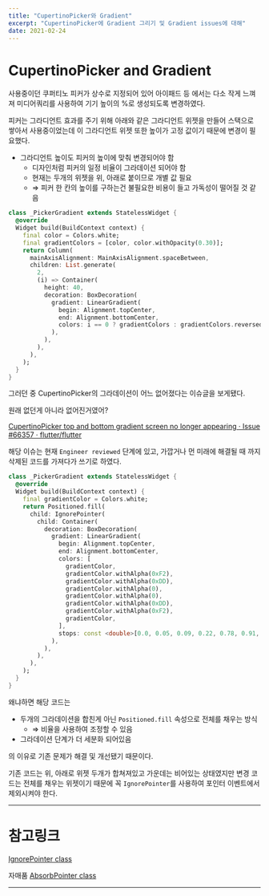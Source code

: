 ```yaml
---
title: "CupertinoPicker와 Gradient"
excerpt: "CupertinoPicker에 Gradient 그리기 및 Gradient issues에 대해"
date: 2021-02-24
---
```


# CupertinoPicker and Gradient

사용중이던 쿠퍼티노 피커가 상수로 지정되어 있어 아이패드 등 에서는 다소 작게 느껴져 미디어쿼리를 사용하여 기기 높이의 %로 생성되도록 변경하였다.

피커는 그라디언트 효과를 주기 위해 아래와 같은 그라디언트 위젯을 만들어 스택으로 쌓아서 사용중이었는데 이 그라디언트 위젯  또한 높이가 고정 값이기 때문에 변경이 필요했다.

- 그라디언트 높이도 피커의 높이에 맞춰 변경되어야 함
    - 디자인처럼 피커의 일정 비율이 그라데이션 되어야 함
    - 현재는 두개의 위젯을 위, 아래로 붙이므로 개별 값 필요 
    - ⇒ 피커 한 칸의 높이를 구하는건 불필요한 비용이 들고 가독성이 떨어질 것 같음

```dart
class _PickerGradient extends StatelessWidget {
  @override
  Widget build(BuildContext context) {
    final color = Colors.white;
    final gradientColors = [color, color.withOpacity(0.30)];
    return Column(
      mainAxisAlignment: MainAxisAlignment.spaceBetween,
      children: List.generate(
        2,
        (i) => Container(
          height: 40,
          decoration: BoxDecoration(
            gradient: LinearGradient(
              begin: Alignment.topCenter,
              end: Alignment.bottomCenter,
              colors: i == 0 ? gradientColors : gradientColors.reversed.toList(),
            ),
          ),
        ),
      ),
    );
  }
}
```

그러던 중 CupertinoPicker의 그라데이션이 어느 없어졌다는 이슈글을 보게됐다.

원래 없던게 아니라 없어진거였어?

[CupertinoPicker top and bottom gradient screen no longer appearing · Issue #66357 · flutter/flutter](https://github.com/flutter/flutter/issues/66357)

해당 이슈는 현재 `Engineer reviewed` 단계에 있고,
가깝거나 먼 미래에 해결될 때 까지 삭제된 코드를 가져다가 쓰기로 하였다.

```dart
class _PickerGradient extends StatelessWidget {
  @override
  Widget build(BuildContext context) {
    final gradientColor = Colors.white;
    return Positioned.fill(
      child: IgnorePointer(
        child: Container(
          decoration: BoxDecoration(
            gradient: LinearGradient(
              begin: Alignment.topCenter,
              end: Alignment.bottomCenter,
              colors: [
                gradientColor,
                gradientColor.withAlpha(0xF2),
                gradientColor.withAlpha(0xDD),
                gradientColor.withAlpha(0),
                gradientColor.withAlpha(0),
                gradientColor.withAlpha(0xDD),
                gradientColor.withAlpha(0xF2),
                gradientColor,
              ],
              stops: const <double>[0.0, 0.05, 0.09, 0.22, 0.78, 0.91, 0.95, 1.0],
            ),
          ),
        ),
      ),
    );
  }
}
```

왜냐하면 해당 코드는

- 두개의 그라데이션을 합친게 아닌  `Positioned.fill` 속성으로 전체를 채우는 방식
    - ⇒ 비율을 사용하여 조정할 수 있음
- 그라데이션 단계가 더 세분화 되어있음

의 이유로 기존 문제가 해결 및 개선됐기 때문이다.

기존 코드는 위, 아래로 위젯 두개가 합쳐져있고 가운데는 비어있는 상태였지만 변경 코드는 전체를 채우는 위젯이기 때문에 꼭 `IgnorePointer`를 사용하여 포인터 이벤트에서 제외시켜야 한다.

---

# 참고링크

[IgnorePointer class](https://api.flutter.dev/flutter/widgets/IgnorePointer-class.html)

자매품 [AbsorbPointer class](https://api.flutter.dev/flutter/widgets/AbsorbPointer-class.html)

---


